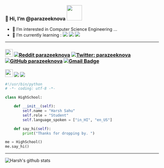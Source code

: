  ### 👋 Hi, I’m @parazeeknova <img src="https://media.giphy.com/media/mGcNjsfWAjY5AEZNw6/giphy.gif" width="50"></h2> 
- 👀 I’m interested in Computer Science Engineering ...
- 🌱 I’m currently learning : 
![](https://img.shields.io/badge/OS-Linux-informational?style=flat&logo=linux&logoColor=white&color=6aa6f8) 
![](https://img.shields.io/badge/Code-Python-informational?style=flat&logo=python&logoColor=white&color=6aa6f8)
![](https://img.shields.io/badge/Tools-PostgreSQL-informational?style=flat&logo=postgresql&logoColor=white&color=6aa6f8) 
---
### <img src="https://emojis.slackmojis.com/emojis/images/1588315024/8823/hyperkitty.gif?1588315024" width="25" />  [![Reddit parazeeknova ](https://img.shields.io/reddit/user-karma/combined/parazeeknova?style=social)](https://www.reddit.com/user/parazeeknova) [![Twitter: parazeeknova](https://img.shields.io/twitter/follow/parazeeknova?style=social)](https://twitter.com/parazeeknova) [![GitHub parazeeknova](https://img.shields.io/github/followers/parazeeknova?label=follow&style=social)](https://github.com/parazeeknova)  [![Gmail Badge](https://img.shields.io/badge/-harshsahu049@gmail.com-c14438?style=flat-square&logo=Gmail&logoColor=white&link=mailto:harshsahu049@gmail.com)](mailto:harshsahu049@gmail.com)

<img src="https://emojis.slackmojis.com/emojis/images/1621024394/39092/cat-roll.gif?1621024394" width="25" />  ![](https://img.shields.io/github/last-commit/parazeeknova/parazeeknova) 
![](https://img.shields.io/github/commit-activity/m/parazeeknova/parazeeknova)

```python
#!/usr/bin/python
# -*- coding: utf-8 -*-

class HighSchool:

    def __init__(self):
        self.name = "Harsh Sahu"
        self.role = "Student"
        self.language_spoken = ["in_HI", "en_US"]

    def say_hi(self):
        print("Thanks for dropping by. ")

me = HighSchool()
me.say_hi()
``` 
---
![Harsh's github stats](https://github-readme-stats.vercel.app/api?username=parazeeknova&show_icons=true)


<!---
parazeeknova/parazeeknova is a ✨ special ✨ repository because its `README.md` (this file) appears on your GitHub profile.
You can click the Preview link to take a look at your changes.
--->
